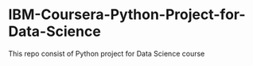 # IBM-Coursera-Python-Project-for-Data-Science
This repo consist of Python project for Data Science course

